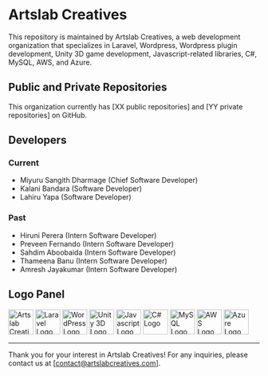 # Artslab Creatives

This repository is maintained by Artslab Creatives, a web development organization that specializes in Laravel, Wordpress, Wordpress plugin development, Unity 3D game development, Javascript-related libraries, C#, MySQL, AWS, and Azure. 

## Public and Private Repositories

This organization currently has [XX public repositories] and [YY private repositories] on GitHub.

## Developers

### Current

- Miyuru Sangith Dharmage (Chief Software Developer)
- Kalani Bandara (Software Developer)
- Lahiru Yapa (Software Developer)

### Past

- Hiruni Perera (Intern Software Developer)
- Preveen Fernando (Intern Software Developer)
- Sahdim Aboobaida (Intern Software Developer)
- Thameena Banu (Intern Software Developer)
- Amresh Jayakumar (Intern Software Developer)

## Logo Panel

<img src="https://example.com/artslabcreatives-logo.png" alt="Artslab Creatives Logo" height="50">

<img src="https://laravel.com/img/logotype.min.svg" alt="Laravel Logo" height="50">

<img src="https://example.com/wordpress-logo.png" alt="WordPress Logo" height="50">

<img src="https://cdn.worldvectorlogo.com/logos/wordpress-blue.svg" alt="Unity 3D Logo" height="50">

<img src="https://example.com/js-logo.png" alt="Javascript Logo" height="50">

<img src="https://example.com/csharp-logo.png" alt="C# Logo" height="50">

<img src="https://example.com/mysql-logo.png" alt="MySQL Logo" height="50">

<img src="https://example.com/aws-logo.png" alt="AWS Logo" height="50">

<img src="https://example.com/azure-logo.png" alt="Azure Logo" height="50">

---

Thank you for your interest in Artslab Creatives! For any inquiries, please contact us at [contact@artslabcreatives.com].
